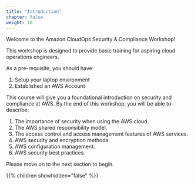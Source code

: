 ```yaml
---
title: "Introduction"
chapter: false
weight: 10
---
```



Welcome to the Amazon CloudOps Security & Compliance Workshop!

This workshop is designed to provide basic training for aspiring cloud operations engineers.

As a pre-requisite, you should have:

1. Setup your laptop environment
2. Established an AWS Account

This course will give you a foundational introduction on security and compliance at AWS. By the end of this workshop, you will be able to describe:

1. The importance of security when using the AWS cloud.
2. The AWS shared responsibility model.
3. The access control and access management features of AWS services.
4. AWS security and encryption methods.
5. AWS configuration management.
6. AWS security best practices.


Please move on to the next section to begin.

{{% children showhidden="false" %}}
